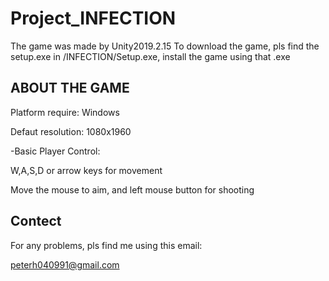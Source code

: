 # Project_INFECTION

The game was made by Unity2019.2.15
To download the game, pls find the setup.exe in /INFECTION/Setup.exe, install the game using that .exe



ABOUT THE GAME
-----------
Platform require: Windows

Defaut resolution: 1080x1960


-Basic Player Control:

W,A,S,D or arrow keys for movement

Move the mouse to aim, and left mouse button for shooting


Contect
-----
For any problems, pls find me using this email:

peterh040991@gmail.com

